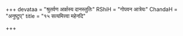 +++
devataa = "श्रुतर्वण आर्क्षस्य दानस्तुतिः"
RShiH = "गोपवन आत्रेयः"
ChandaH = "अनुष्टुप्"
title = "१५ सत्यमित्त्वा महेनदि"

+++

